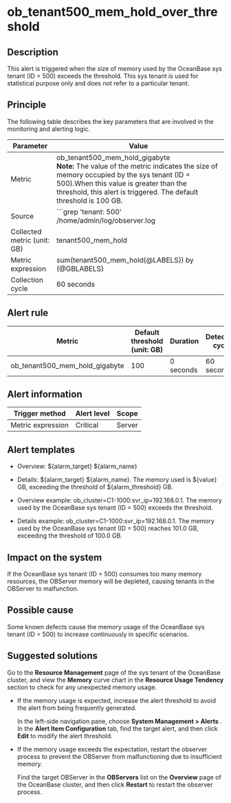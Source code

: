 ob_tenant500_mem_hold_over_threshold
=========================================================



**Description**
------------------------------------

This alert is triggered when the size of memory used by the OceanBase sys tenant (ID = 500) exceeds the threshold. This sys tenant is used for statistical purpose only and does not refer to a particular tenant.

Principle
------------------------------

The following table describes the key parameters that are involved in the monitoring and alerting logic.


|          Parameter          |                                                                                                                                                                                                                 Value                                                                                                                                                                                                                 |
|-----------------------------|---------------------------------------------------------------------------------------------------------------------------------------------------------------------------------------------------------------------------------------------------------------------------------------------------------------------------------------------------------------------------------------------------------------------------------------|
| Metric                      | ob_tenant500_mem_hold_gigabyte </br>**Note:**  The value of the metric indicates the size of memory occupied by the sys tenant  (ID = 500).When this value is greater than the threshold, this alert is triggered. The default threshold is 100 GB.                                                                                                                                                         |
| Source                      | ```grep 'tenant: 500' /home/admin/log/observer.log | awk -F 'hold:' '{{print $2}}' | awk 'END{{print $1}} ```  </br>**Note:**  The metric source of this alert is special. In each **collection cycle** , the OCP-Agent runs the preceding command and obtains the value of the **collected metric** tenant500_mem_hold by searching for the hold keyword in logs in the OBServer directory. |
| Collected metric (unit: GB) | tenant500_mem_hold                                                                                                                                                                                                                                                                                                                                                                                                                    |
| Metric expression           | sum(tenant500_mem_hold{@LABELS}) by (@GBLABELS)                                                                                                                                                                                                                                                                                                                                                                                       |
| Collection cycle            | 60 seconds                                                                                                                                                                                                                                                                                                                                                                                                                            |



**Alert rule**
-----------------------------------



|             Metric             | Default threshold (unit: GB) | Duration  | Detection cycle | Time before clearance |
|--------------------------------|------------------------------|-----------|-----------------|-----------------------|
| ob_tenant500_mem_hold_gigabyte | 100                          | 0 seconds | 60 seconds      | 5 minutes             |



**Alert information**
------------------------------------------



|  Trigger method   | Alert level | Scope  |
|-------------------|-------------|--------|
| Metric expression | Critical    | Server |



**Alert templates**
----------------------------------------

* Overview: \${alarm_target} ${alarm_name}



* Details: \${alarm_target} \${alarm_name}. The memory used is \${value} GB, exceeding the threshold of ${alarm_threshold} GB.



* Overview example: ob_cluster=C1-1000:svr_ip=192.168.0.1. The memory used by the OceanBase sys tenant (ID = 500) exceeds the threshold.



* Details example: ob_cluster=C1-1000:svr_ip=192.168.0.1. The memory used by the OceanBase sys tenant (ID = 500) reaches 101.0 GB, exceeding the threshold of 100.0 GB.






**Impact on the system**
---------------------------------------------

If the OceanBase sys tenant (ID = 500) consumes too many memory resources, the OBServer memory will be depleted, causing tenants in the OBServer to malfunction.

**Possible cause**
---------------------------------------

Some known defects cause the memory usage of the OceanBase sys tenant (ID = 500) to increase continuously in specific scenarios.

Suggested solutions
----------------------------------------

Go to the **Resource Management** page of the sys tenant of the OceanBase cluster, and view the **Memory** curve chart in the **Resource Usage Tendency** section to check for any unexpected memory usage.

* If the memory usage is expected, increase the alert threshold to avoid the alert from being frequently generated.

  In the left-side navigation pane, choose **System Management \> Alerts** . In the **Alert Item Configuration** tab, find the target alert, and then click **Edit** to modify the alert threshold.


* If the memory usage exceeds the expectation, restart the observer process to prevent the OBServer from malfunctioning due to insufficient memory.

  Find the target OBServer in the **OBServers** list on the **Overview** page of the OceanBase cluster, and then click **Restart** to restart the observer process.
